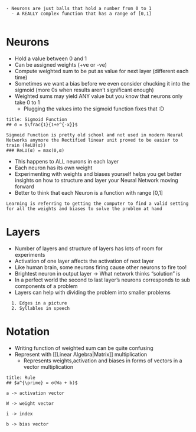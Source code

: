 ```ad-tldr
- Neurons are just balls that hold a number from 0 to 1
  - A REALLY complex function that has a range of [0,1]
 
```
# Neurons
- Hold a value between 0 and 1
- Can be assigned weights (+ve or -ve)
- Compute weighted sum to be put as value for next layer (different each time)
- Sometimes we want a bias before we even consider chucking it into the sigmoid (more 0s when results aren’t significant enough)
- Weighted sums may yield ANY value but you know that neurons only take 0 to 1
	- Plugging the values into the sigmoid function fixes that :D
```ad-hint
title: Sigmoid Function
## σ = $\frac{1}{1+e^{-x}}$
```

```ad-warning
Sigmoid Function is pretty old school and not used in modern Neural Networks anymore the Rectified linear unit proved to be easier to train (ReLU(α))
### ReLU(α) = max(0,α)
```

- This happens to ALL neurons in each layer
- Each neuron has its own weight 
- Experimenting with weights and biases yourself helps you get better insights on how to structure and layer your Neural Network moving forward
- Better to think that each Neuron is a function with range [0,1]

```ad-note
Learning is referring to getting the computer to find a valid setting for all the weights and biases to solve the problem at hand
```

# Layers
- Number of layers and structure of layers has lots of room for experiments
- Activation of one layer affects the activation of next layer
- Like human brain, some neurons firing cause other neurons to fire too!
- Brightest neuron in output layer → What network thinks “solution” is
- In a perfect world the second to last layer’s neurons corresponds to sub components of a problem
- Layers can help with dividing the problem into smaller problems

```ad-example
  1. Edges in a picture 
  2. Syllables in speech
```

# Notation
- Writing function of weighted sum can be quite confusing
- Represent with [[Linear Algebra|Matrix]] multiplication 
  - Represents weights,activation and biases in forms of vectors in a vector multiplication
  
```ad-hint
title: Rule
## $a^{\prime} = σ(Wa + b)$

a -> activation vector

W -> weight vector

i -> index 

b -> bias vector
```
